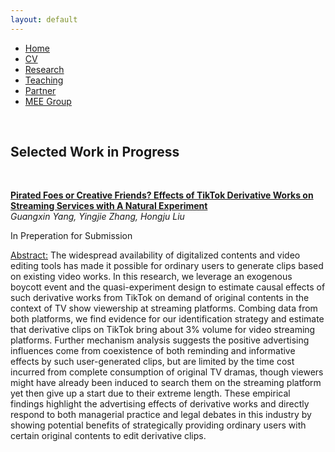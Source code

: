 ```yaml
---
layout: default
---  
```

 
 <ul>
 <li><a href="./">Home</a></li>
 <li><a href="./assets/files/CV.pdf">CV</a></li>
 <li><a href="./research.html">Research</a></li>
 <li><a href="./teaching.html">Teaching</a></li>
 <li><a href="https://siyiyu.com">Partner</a></li>
 <li><a href="https://sites.google.com/view/quantmkt/home">MEE Group</a></li>
 </ul>

<br>

<div>
<h2>Selected Work in Progress</h2>
<br>
 
<ins>**Pirated Foes or Creative Friends? Effects of TikTok Derivative Works on Streaming Services with A Natural Experiment**</ins> <br>
_Guangxin Yang, Yingjie Zhang, Hongju Liu_
  
In Preperation for Submission
  
<ins>Abstract:</ins> The widespread availability of digitalized contents and video editing tools has made it possible for ordinary users to generate clips based on existing video works. 
  In this research, we leverage an exogenous boycott event and the quasi-experiment design to estimate causal effects of such derivative works from TikTok on demand of original contents in the context of TV show viewership at streaming platforms. 
  Combing data from both platforms, we find evidence for our identification strategy and estimate that derivative clips on TikTok bring about 3% volume for video streaming platforms. 
  Further mechanism analysis suggests the positive advertising influences come from coexistence of both reminding and informative effects by such user-generated clips, 
  but are limited by the time cost incurred from complete consumption of original TV dramas, though viewers might have already been induced to search them on the streaming platform yet then give up a start due to their extreme length. 
  These empirical findings highlight the advertising effects of derivative works and directly respond to both managerial practice and legal debates in this industry by showing potential benefits of strategically providing ordinary users with certain original contents to edit derivative clips.
  
  

</div>
